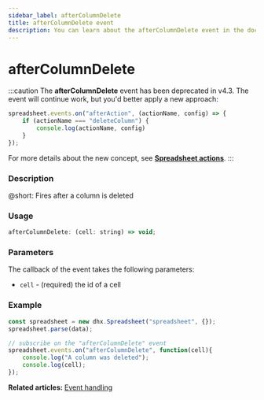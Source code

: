 ```yaml
---
sidebar_label: afterColumnDelete
title: afterColumnDelete event
description: You can learn about the afterColumnDelete event in the documentation of the DHTMLX JavaScript Spreadsheet library. Browse developer guides and API reference, try out code examples and live demos, and download a free 30-day evaluation version of DHTMLX Spreadsheet.
---
```


# afterColumnDelete

:::caution
The **afterColumnDelete** event has been deprecated in v4.3. The event will continue work, but you'd better apply a new approach:

~~~jsx
spreadsheet.events.on("afterAction", (actionName, config) => {
    if (actionName === "deleteColumn") {
        console.log(actionName, config)
    }
});
~~~

For more details about the new concept, see **[Spreadsheet actions](api/overview/actions_overview.md)**. 
:::

### Description

@short: Fires after a column is deleted

### Usage

~~~jsx
afterColumnDelete: (cell: string) => void;
~~~

### Parameters

The callback of the event takes the following parameters:

- `cell` - (required) the id of a cell

### Example

~~~jsx {5-8}
const spreadsheet = new dhx.Spreadsheet("spreadsheet", {});
spreadsheet.parse(data);

// subscribe on the "afterColumnDelete" event
spreadsheet.events.on("afterColumnDelete", function(cell){
    console.log("A column was deleted");
    console.log(cell);
});
~~~

**Related articles:** [Event handling](handling_events.md)